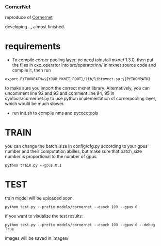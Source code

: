 ### CornerNet

reproduce of [Cornernet](https://arxiv.org/pdf/1808.01244v1.pdf)

developing...,  almost finished.

# requirements

* To compile corner pooling layer, yo need toinstall mxnet 1.3.0, then put the files in cxx_operator into src/operator/nn/ in mxnet source code and compile it, then run

```
export PYTHONPATH=${YOUR_MXNET_ROOT}/lib/libimxnet.so:${PYTHONPATH}
```

to make sure you import the correct mxnet library.
Alternatively, you can uncomment line 92 and 93 and comment line 94, 95 in symbols/cornernet.py  to use python implementation of cornerpooling layer, which would be much slower.

* run init.sh to compile nms and pycocotools

# TRAIN
you can change the batch_size in config/cfg.py according to your gpus' number and their computation abilies, but make sure that batch_size number is proportional to the number of gpus.

```
python train.py --gpus 0,1
```

# TEST
train model will be uploaded soon.

```
python test.py --prefix models/cornernet --epoch 100 --gpus 0
```

if you want to visualize the test results:

```
python test.py --prefix models/cornernet --epoch 100 --gpus 0 --debug True
```

images will be saved in images/
